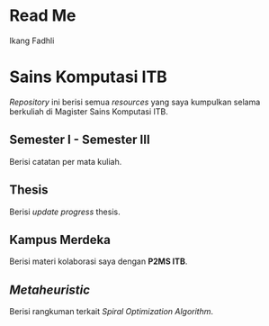 Read Me
================
Ikang Fadhli

# Sains Komputasi ITB

*Repository* ini berisi semua *resources* yang saya kumpulkan selama
berkuliah di Magister Sains Komputasi ITB.

## Semester I - Semester III

Berisi catatan per mata kuliah.

## Thesis

Berisi *update progress* thesis.

## Kampus Merdeka

Berisi materi kolaborasi saya dengan **P2MS ITB**.

## *Metaheuristic*

Berisi rangkuman terkait *Spiral Optimization Algorithm*.
